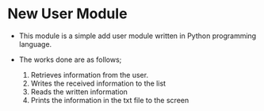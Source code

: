 # New User Module

- This module is a simple add user module written in Python programming language.


- The works done are as follows;

   1. Retrieves information from the user.
   2. Writes the received information to the list
   3. Reads the written information
   4. Prints the information in the txt file to the screen


